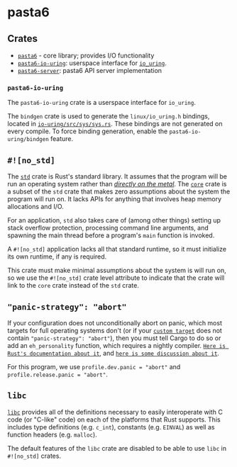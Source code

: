 # pasta6

## Crates

- [`pasta6`] - core library; provides I/O functionality
- [`pasta6-io-uring`]: userspace interface for [`io_uring`].
- [`pasta6-server`]: pasta6 API server implementation

[`pasta6`]: ./pasta6
[`pasta6-io-uring`]: ./io-uring
[`io_uring`]: https://kernel.dk/io_uring.pdf
[`pasta6-server`]: ./io-uring

### `pasta6-io-uring`

The `pasta6-io-uring` crate is a userspace interface for `io_uring`.

The `bindgen` crate is used to generate the `linux/io_uring.h` bindings,
located in [`io-uring/src/sys/sys.rs`]. These bindings are not generated on
every compile. To force binding generation, enable the
`pasta6-io-uring/bindgen` feature.

[`io-uring/src/sys/sys.rs`]: ./io-uring/src/sys/sys.rs

## `#![no_std]`

The [`std`] crate is Rust's standard library. It assumes that the program
will be run an operating system rather than [*directly on the metal*].  The
[`core`] crate is a subset of the `std` crate that makes zero assumptions
about the system the program will run on. It lacks APIs for anything that
involves heap memory allocations and I/O.

For an application, `std` also takes care of (among other things) setting up
stack overflow protection, processing command line arguments, and spawning
the main thread before a program's `main` function is invoked.

A `#![no_std]` application lacks all that standard runtime, so it must
initialize its own runtime, if any is required.

This crate must make minimal assumptions about the system is will run on, so
we use the `#![no_std]` crate level attribute to indicate that the crate will
link to the `core` crate instead of the `std` crate.

[`std`]: https://doc.rust-lang.org/std/
[`core`]: https://doc.rust-lang.org/core/
[*directly on the metal*]: https://en.wikipedia.org/wiki/Bare_machine

## `"panic-strategy": "abort"`

If your configuration does not unconditionally abort on panic, which most
targets for full operating systems don't (or if your [`custom target`] does not
contain `"panic-strategy": "abort"`), then you must tell Cargo to do so or add
an `eh_personality` function, which requires a nightly compiler.  [`Here is
Rust's documentation about it`], and [`here is some discussion about it`].

For this program, we use `profile.dev.panic = "abort"` and
`profile.release.panic = "abort"`.

[`custom target`]: https://docs.rust-embedded.org/embedonomicon/custom-target.html
[`Here is Rust's documentation about it`]: https://doc.rust-lang.org/unstable-book/language-features/lang-items.html#more-about-the-language-items
[`here is some discussion about it`]: https://old.reddit.com/r/rust/comments/estvau/til_why_the_eh_personality_language_item_is/

## `libc`

[`libc`] provides all of the definitions necessary to easily interoperate
with C code (or "C-like" code) on each of the platforms that Rust supports.
This includes type definitions (e.g. `c_int`), constants (e.g. `EINVAL`) as
well as function headers (e.g. `malloc`).

The default features of the `libc` crate are disabled to be able to use
`libc` in `#![no_std]` crates.

[`libc`]: https://crates.io/crates/libc
